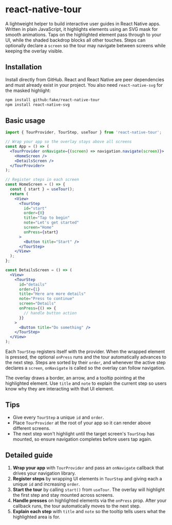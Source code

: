 # react-native-tour

A lightweight helper to build interactive user guides in React Native apps. Written in
plain JavaScript, it highlights elements using an SVG mask for smooth animations. Taps on the
highlighted element pass through to your UI, while the shaded backdrop blocks all other touches.
Steps can optionally declare a `screen` so the tour may navigate between screens while keeping the
overlay visible.

## Installation

Install directly from GitHub. React and React Native are peer dependencies and
must already exist in your project. You also need `react-native-svg` for the
masked highlight:

```bash
npm install github:fake/react-native-tour
npm install react-native-svg
```

## Basic usage

```jsx
import { TourProvider, TourStep, useTour } from 'react-native-tour';

// Wrap your app so the overlay stays above all screens
const App = () => (
  <TourProvider onNavigate={(screen) => navigation.navigate(screen)}>
    <HomeScreen />
    <DetailsScreen />
  </TourProvider>
);

// Register steps in each screen
const HomeScreen = () => {
  const { start } = useTour();
  return (
    <View>
      <TourStep
        id="start"
        order={0}
        title="Tap to begin"
        note="Let's get started"
        screen="Home"
        onPress={start}
      >
        <Button title="Start" />
      </TourStep>
    </View>
  );
};

const DetailsScreen = () => (
  <View>
    <TourStep
      id="details"
      order={1}
      title="Here are more details"
      note="Press to continue"
      screen="Details"
      onPress={() => {
        // handle button action
      }}
    >
      <Button title="Do something" />
    </TourStep>
  </View>
);
```

Each `TourStep` registers itself with the provider. When the wrapped element is
pressed, the optional `onPress` runs and the tour automatically advances to the
next step. Steps are sorted by their `order`, and whenever the active step
declares a `screen`, `onNavigate` is called so the overlay can follow
navigation.

The overlay draws a border, an arrow, and a tooltip pointing at the highlighted
element. Use `title` and `note` to explain the current step so users know why
they are interacting with that UI element.

## Tips

- Give every `TourStep` a unique `id` and `order`.
- Place `TourProvider` at the root of your app so it can render above different
  screens.
- The next step won't highlight until the target screen's `TourStep` has
  mounted, so ensure navigation completes before users tap again.

## Detailed guide

1. **Wrap your app** with `TourProvider` and pass an `onNavigate` callback that
   drives your navigation library.
2. **Register steps** by wrapping UI elements in `TourStep` and giving each a
   unique `id` and increasing `order`.
3. **Start the tour** by calling `start()` from `useTour`. The overlay will
   highlight the first step and stay mounted across screens.
4. **Handle presses** on highlighted elements via the `onPress` prop. After your
   callback runs, the tour automatically moves to the next step.
5. **Explain each step** with `title` and `note` so the tooltip tells users what
   the highlighted area is for.
